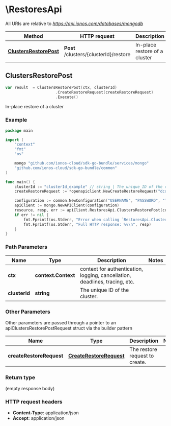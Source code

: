 # \RestoresApi

All URIs are relative to *https://api.ionos.com/databases/mongodb*

|Method | HTTP request | Description|
|------------- | ------------- | -------------|
|[**ClustersRestorePost**](RestoresApi.md#ClustersRestorePost) | **Post** /clusters/{clusterId}/restore | In-place restore of a cluster|



## ClustersRestorePost

```go
var result  = ClustersRestorePost(ctx, clusterId)
                      .CreateRestoreRequest(createRestoreRequest)
                      .Execute()
```

In-place restore of a cluster



### Example

```go
package main

import (
    "context"
    "fmt"
    "os"

    mongo "github.com/ionos-cloud/sdk-go-bundle/services/mongo"
    "github.com/ionos-cloud/sdk-go-bundle/common"
)

func main() {
    clusterId := "clusterId_example" // string | The unique ID of the cluster.
    createRestoreRequest := *openapiclient.NewCreateRestoreRequest("dcd31531-3ac8-11eb-9feb-046c59cc737e") // CreateRestoreRequest | The restore request to create.

    configuration := common.NewConfiguration("USERNAME", "PASSWORD", "TOKEN", "HOST_URL")
    apiClient := mongo.NewAPIClient(configuration)
    resource, resp, err := apiClient.RestoresApi.ClustersRestorePost(context.Background(), clusterId).CreateRestoreRequest(createRestoreRequest).Execute()
    if err != nil {
        fmt.Fprintf(os.Stderr, "Error when calling `RestoresApi.ClustersRestorePost``: %v\n", err)
        fmt.Fprintf(os.Stderr, "Full HTTP response: %v\n", resp)
    }
}
```

### Path Parameters


|Name | Type | Description  | Notes|
|------------- | ------------- | ------------- | -------------|
|**ctx** | **context.Context** | context for authentication, logging, cancellation, deadlines, tracing, etc.|
|**clusterId** | **string** | The unique ID of the cluster. | |

### Other Parameters

Other parameters are passed through a pointer to an apiClustersRestorePostRequest struct via the builder pattern


|Name | Type | Description  | Notes|
|------------- | ------------- | ------------- | -------------|
| **createRestoreRequest** | [**CreateRestoreRequest**](CreateRestoreRequest.md) | The restore request to create. | |

### Return type

 (empty response body)

### HTTP request headers

- **Content-Type**: application/json
- **Accept**: application/json


